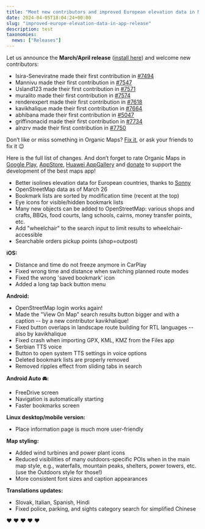 ```yaml
---
title: "Meet new contributors and improved European elevation data in March/April release"
date: 2024-04-05T18:04:24+00:00
slug: "improved-europe-elevation-data-in-app-release"
description: test
taxonomies:
  news: ["Releases"]
---
```


Let us announce the **March/April release** ([install here](https://omaps.app/get)) and welcome new contributors:

* Isira-Seneviratne made their first contribution in [#7494](https://github.com/organicmaps/organicmaps/issues/7494)
* Mannivu made their first contribution in [#7547](https://github.com/organicmaps/organicmaps/issues/7547)
* Usland123 made their first contribution in [#7571](https://github.com/organicmaps/organicmaps/issues/7571)
* muralito made their first contribution in [#7574](https://github.com/organicmaps/organicmaps/issues/7574)
* renderexpert made their first contribution in [#7618](https://github.com/organicmaps/organicmaps/issues/7618)
* kavikhalique made their first contribution in [#7664](https://github.com/organicmaps/organicmaps/issues/7664)
* abhibana made their first contribution in [#5047](https://github.com/organicmaps/organicmaps/issues/5047)
* griffinonacid made their first contribution in [#7734](https://github.com/organicmaps/organicmaps/issues/7734)
* alnzrv made their first contribution in [#7750](https://github.com/organicmaps/organicmaps/issues/7750)

Don’t like or miss something in Organic Maps? [Fix it](https://github.com/organicmaps/organicmaps), or ask your friends to fix it 😉

Here is the full list of changes. And don’t forget to rate Organic Maps in [Google Play](https://play.google.com/store/apps/details?id=app.organicmaps), [AppStore](https://apps.apple.com/app/organic-maps/id1567437057), [Huawei AppGallery](https://appgallery.huawei.com/#/app/C104325611) and [donate](https://organicmaps.app/donate/) to support the development of the best maps app!

* Better isolines elevation data for European countries, thanks to [Sonny](https://sonny.4lima.de/)
* OpenStreetMap data as of March 26
* Bookmark lists are sorted by modification time (recent at the top)
* Eye icons for visible/hidden bookmark lists
* Many new objects can be added to OpenStreetMap: various shops and crafts, BBQs, food courts, lang schools, cairns, money transfer points, etc.
* Add "wheelchair" to the search input to limit results to wheelchair-accessible
* Searchable orders pickup points (shop=outpost)

**iOS:**
* Distance and time do not freeze anymore in CarPlay
* Fixed wrong time and distance when switching planned route modes
* Fixed the wrong 'saved bookmark' icon
* Added a long tap back button menu

**Android:**
* OpenStreetMap login works again!
* Made the "View On Map" search results button bigger and with a caption -- by a new contributor kavikhalique!
* Fixed button overlaps in landscape route building for RTL languages -- also by kavikhalique
* Fixed crash when importing GPX, KML, KMZ from the Files app
* Serbian TTS voice
* Button to open system TTS settings in voice options
* Deleted bookmark lists are properly removed
* Removed ripples effect from sliding tabs in search

**Android Auto 🚘:**
* FreeDrive screen
* Navigation is automatically starting
* Faster bookmarks screen

**Linux desktop/mobile version:**
* Place information page is much more user-friendly

**Map styling:**
* Added wind turbines and power plant icons
* Reduced visibilities of many outdoors-specific POIs when in the main map style, e.g., waterfalls, mountain peaks, shelters, power towers, etc. (use the Outdoors style for those!)
* More consistent font sizes and caption appearances

**Translations updates:**
* Slovak, Italian, Spanish, Hindi
* Fixed police, parking, and sights category search for simplified Chinese

♥️ ♥️ ♥️ ♥️ ♥️
